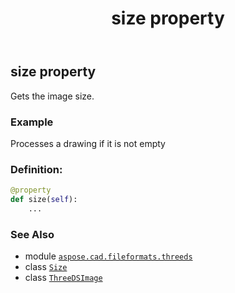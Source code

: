 ﻿---
title: size property
second_title: Aspose.CAD for Python via .NET API References
description: 
type: docs
weight: 250
url: /python-net/aspose.cad.fileformats.threeds/threedsimage/size/
is_root: false
---

## size property


Gets the image size.

### Example 


Processes a drawing if it is not empty
### Definition:
```python
@property
def size(self):
    ...
```

### See Also
* module [`aspose.cad.fileformats.threeds`](../../)
* class [`Size`](/cad/python-net/aspose.cad/size)
* class [`ThreeDSImage`](/cad/python-net/aspose.cad.fileformats.threeds/threedsimage)
